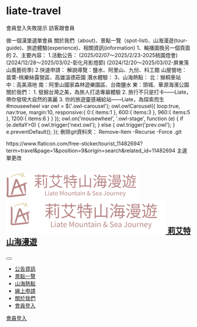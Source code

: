 # liate-travel
會員登入失敗提示
訪客跟會員
<p>
做一個漢堡選單會員
關於我們（about)、景點一覽（spot-list)、山海漫遊(tour-guide)、旅遊體驗(experience)、相關資訊(information)
1、輪播圖換另一個頁面的
2、主要內容：
    1.活動公告：
    (2025/02/07～2025/2/23-2025桃園燈會)
    (2024/12/28～2025/03/02-彰化月影燈節)
    (2024/12/20～2025/03/02-屏東落山風藝術季)
    2.快速申請：
        解說導覽：鹽水、阿里山、九份、科工館
        山屋營地：苗栗-桃樂絲露營區、高雄溫德莊園
        潛水體驗：    
3、山海熱點：
    北：猴桐車站
    中：高美濕地
    南：阿里山國家森林遊樂園區、台南鹽水
    東：頭城、華源海濱公園
關於我們：
    1. 發掘台灣之美，為旅人打造專屬體驗
    2. 旅行不只是打卡——Liate，帶你發現大自然的美麗
    3. 你的旅遊靈感補給站——Liate，為探索而生
#mousewheel
var owl = $('.owl-carousel');
owl.owlCarousel({
    loop:true,
    nav:true,
    margin:10,
    responsive:{
        0:{
            items:1
        },
        600:{
            items:3
        },            
        960:{
            items:5
        },
        1200:{
            items:6
        }
    }
});
owl.on('mousewheel', '.owl-stage', function (e) {
    if (e.deltaY>0) {
        owl.trigger('next.owl');
    } else {
        owl.trigger('prev.owl');
    }
    e.preventDefault();
});    
刪除git資料夾：
Remove-Item -Recurse -Force .git
</p>
https://www.flaticon.com/free-sticker/tourist_11482694?term=travel&page=1&position=9&origin=search&related_id=11482694
主選單更改
<!-- 主選單 修改會員-->
    <nav class="navbar navbar-expand-xl shadow-sm position-sticky top-0 end-0 z-3 start-0 bg-blue">
        <div class="container-lg position-relative">
            <!-- 會員Logo -->
            <h1 class="navbar-brand col-xl-3 col-lg-9 col-md-8 px-xl-3 me-0 mb-0">
                <a class="navbar-brand  me-0" href="index.html" title="前往首頁">
                    <!-- 平板以上 -->
                    <img class="d-md-inline-block d-none" src="img/logo_rename.png" alt="莉艾特山海漫遊 Logo">
                    <!-- 手機板 -->
                    <img class="d-md-none d-inline-block" src="img/logo_md.svg" alt="莉艾特山海漫遊 Logo">
                    <span class="d-none">莉艾特山海漫遊</span> <!--xl 1200以上--->
                </a>
            </h1>
            <!-- 漢堡選單 -->
            <button class="navbar-toggler border-0" type="button" data-bs-toggle="collapse" data-bs-target="#main-menu"
                aria-controls="main-menu" aria-expanded="false" aria-label="Toggle navigation">
                <span class="navbar-toggler-icon"></span>
            </button>
            <!-- 連結 -->
            <div class="collapse navbar-collapse flex-fill justify-content-md-center  top-100 start-0 end-0 end-0 bg-blue py-lg-0 py-5"
                id="main-menu">
                <ul class="navbar-nav mb-2 mb-lg-0 text-center">
                    <li class="nav-item">
                        <a class="nav-link " href="#information" title="前往 相關資訊">公告資訊</a>
                    </li>
                    <li class="nav-item">
                        <a class="nav-link" href="spot-list.html" title="前往 景點一覽">景點一覽</a>
                    </li>
                    <li class="nav-item">
                        <a class="nav-link" href="#tourist-hotspots" title="前往 山海熱點">山海熱點</a>
                    </li>
                    <li class="nav-item">
                        <a class="nav-link" href="#apply" title="前往 線上申請">線上申請</a>
                    </li>
                    <li class="nav-item">
                        <a class="nav-link" href="#about" title="前往 關於我們">關於我們</a>
                    </li>
                    <!-- 會員 (僅手機和平板顯示) -->
                    <li class="nav-item d-xl-none">
                        <a href="javascript:;" title="點擊會員登入" data-bs-toggle="modal" data-bs-target="#exampleModal"
                            class="nav-link">
                            <i class="bi bi-person-heart"></i>
                            <span>會員登入</span>
                        </a>
                    </li>
                </ul>
            </div>
            <!-- 會員(僅電腦版顯示) -->
            <div class="d-none d-xl-flex align-items-center ms-auto text-decoration-none text-gr">
                <i class="bi bi-person-heart"></i>
                <a href="javascript:;" title="點擊會員登入" data-bs-toggle="modal" data-bs-target="#exampleModal">
                    <span class="d-md-inline-block d-none text-gr">會員登入</span>
                </a>
            </div>
        </div>
    </nav>